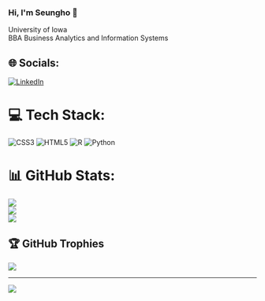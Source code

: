### Hi, I'm Seungho 👋
University of Iowa<br>BBA Business Analytics and Information Systems


## 🌐 Socials:
[![LinkedIn](https://img.shields.io/badge/LinkedIn-%230077B5.svg?logo=linkedin&logoColor=white)](https://linkedin.com/in/https://www.linkedin.com/in/danielchang980613/) 

# 💻 Tech Stack:
![CSS3](https://img.shields.io/badge/css3-%231572B6.svg?style=for-the-badge&logo=css3&logoColor=white) ![HTML5](https://img.shields.io/badge/html5-%23E34F26.svg?style=for-the-badge&logo=html5&logoColor=white) ![R](https://img.shields.io/badge/r-%23276DC3.svg?style=for-the-badge&logo=r&logoColor=white) ![Python](https://img.shields.io/badge/python-3670A0?style=for-the-badge&logo=python&logoColor=ffdd54)
# 📊 GitHub Stats:
![](https://github-readme-stats.vercel.app/api?username=Seungho-Chang&theme=dark&hide_border=false&include_all_commits=false&count_private=false)<br/>
![](https://github-readme-streak-stats.herokuapp.com/?user=Seungho-Chang&theme=dark&hide_border=false)<br/>
![](https://github-readme-stats.vercel.app/api/top-langs/?username=Seungho-Chang&theme=dark&hide_border=false&include_all_commits=false&count_private=false&layout=compact)

## 🏆 GitHub Trophies
![](https://github-profile-trophy.vercel.app/?username=Seungho-Chang&theme=radical&no-frame=false&no-bg=true&margin-w=4)

---
[![](https://visitcount.itsvg.in/api?id=Seungho-Chang&icon=0&color=0)](https://visitcount.itsvg.in)
